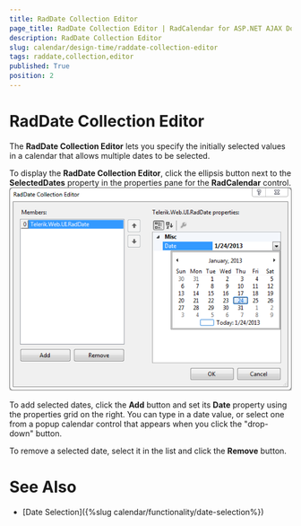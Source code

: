 ```yaml
---
title: RadDate Collection Editor
page_title: RadDate Collection Editor | RadCalendar for ASP.NET AJAX Documentation
description: RadDate Collection Editor
slug: calendar/design-time/raddate-collection-editor
tags: raddate,collection,editor
published: True
position: 2
---
```


# RadDate Collection Editor



The **RadDate Collection Editor** lets you specify the initially selected values in a calendar that allows multiple dates to be selected.

To display the **RadDate Collection Editor**, click the ellipsis button next to the **SelectedDates** property in the properties pane for the **RadCalendar** control.
![Pre-selecting dates](images/GettingStarted_AddingRadCalendar006_RadDateCollectionEditor.png)

To add selected dates, click the **Add** button and set its **Date** property using the properties grid on the right. You can type in a date value, or select one from a popup calendar control that appears when you click the "drop-down" button.

To remove a selected date, select it in the list and click the **Remove** button.

# See Also

 * [Date Selection]({%slug calendar/functionality/date-selection%})
